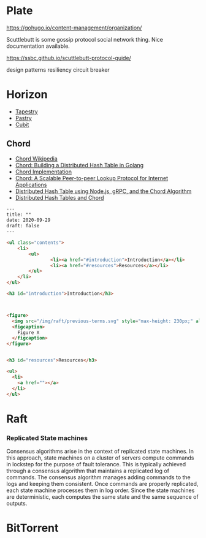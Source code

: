 

# Plate

https://gohugo.io/content-management/organization/


Scuttlebutt is some gossip protocol social network thing. Nice documentation available.

https://ssbc.github.io/scuttlebutt-protocol-guide/



design patterns
  resiliency
    circuit breaker




# Horizon

- [Tapestry](https://sites.cs.ucsb.edu/~ravenben/publications/CSD-01-1141.pdf)
- [Pastry](https://www.microsoft.com/en-us/research/wp-content/uploads/2001/11/pastry.pdf)
- [Cubit](http://www.cs.cornell.edu/~bwong/Cubit/)




## Chord

- [Chord Wikipedia](https://en.wikipedia.org/wiki/Chord_(peer-to-peer))
- [Chord: Building a Distributed Hash Table in Golang](https://medium.com/techlog/chord-building-a-dht-distributed-hash-table-in-golang-67c3ce17417b)
- [Chord Implementation](https://github.com/arriqaaq/chord)
- [Chord: A Scalable Peer-to-peer Lookup Protocol for Internet Applications](https://pdos.csail.mit.edu/papers/ton:chord/paper-ton.pdf)
- [Distributed Hash Table using Node.js, gRPC, and the Chord Algorithm](https://www.youtube.com/watch?v=rhch2dZFcdM)
- [Distributed Hash Tables and Chord](http://web.mit.edu/6.829/www/currentsemester/materials/chord.pdf)



```html
---
title: ""
date: 2020-09-29
draft: false
---

<ul class="contents">
	<li>
		<ul>
				<li><a href="#introduction">Introduction</a></li>
				<li><a href="#resources">Resources</a></li>
		</ul>
	</li>
</ul>

<h3 id="introduction">Introduction</h3>



<figure>
  <img src="/img/raft/previous-terms.svg" style="max-height: 230px;" alt="">
  <figcaption>
    Figure X
  </figcaption>
</figure>


<h3 id="resources">Resources</h3>

<ul>
  <li>
    <a href=""></a>
  </li>
</ul>
```


# Raft


<h3 id="introduction">Replicated State machines</h3>

<p>
  Consensus algorithms arise in the context of replicated state machines. In this approach, state machines on a cluster of servers compute commands in lockstep for the purpose of fault tolerance. This is typically achieved through a consensus algorithm that maintains a replicated log of commands. The consensus algorithm manages adding commands to the logs and keeping them consistent. Once commands are properly replicated, each state machine processes them in log order. Since the state machines are deterministic, each computes the same state and the same sequence of outputs.
</p>



# BitTorrent

